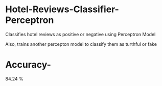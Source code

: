 # Hotel-Reviews-Classifier-Perceptron

Classifies hotel reviews as positive or negative using Perceptron Model

Also, trains another percepton model to classify them as turthful or fake

# Accuracy- 
84.24 %
